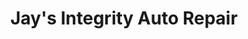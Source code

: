 ---
title: "Jay's Integrity Auto Repair"
url: /rochester/jays-integrity-auto-repair/
shop: Autowerkstatt
---